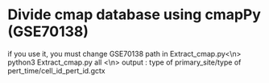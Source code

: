 <h1>Divide cmap database using cmapPy (GSE70138)</h1>
<n>if you use it, you must change GSE70138 path in Extract_cmap.py<\n>
<n>python3 Extract_cmap.py all <\n>
output : type of primary_site/type of pert_time/cell_id_pert_id.gctx
